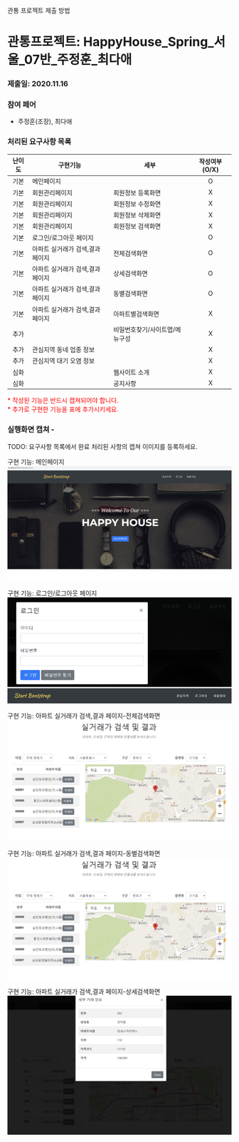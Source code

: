 관통 프로젝트 제출 방법

# 관통프로젝트: HappyHouse_Spring_서울_07반_주정훈_최다애
### 제출일: 2020.11.16

### 참여 페어
- 주정훈(조장), 최다애

### 처리된 요구사항 목록
  
|난이도|구현기능|세부|작성여부(O/X)|
|:---:|---|---|:---:|
|기본|메인페이지||O|
|기본|회원관리페이지|회원정보 등록화면|X|
|기본|회원관리페이지|회원정보 수정화면|X|
|기본|회원관리페이지|회원정보 삭제화면|X|
|기본|회원관리페이지|회원정보 검색화면|X|
|기본|로그인/로그아웃 페이지||O|
|기본|아파트 실거래가 검색,결과 페이지|전체검색화면|O|
|기본|아파트 실거래가 검색,결과 페이지|상세검색화면|O|
|기본|아파트 실거래가 검색,결과 페이지|동별검색화면|O|
|기본|아파트 실거래가 검색,결과 페이지|아파트별검색화면|X|
|추가||비밀번호찾기/사이트맵/메뉴구성|X|
|추가|관심지역 동네 업종 정보||X|
|추가|관심지역 대기 오염 정보||X|
|심화||웹사이트 소개|X|
|심화||공지사항|X|


<span style="color:red">
* 작성된 기능은 반드시 캡쳐되어야 합니다.<br>
* 추가로 구현한 기능을 표에 추가시키세요.
</span>

### 실행화면 캡쳐 - 
TODO: 요구사항 목록에서 완료 처리된 사항의 캡쳐 이미지를 등록하세요.

구현 기능: 메인페이지
![실행화면캡쳐](./화면캡쳐/main.PNG)

구현 기능: 로그인/로그아웃 페이지
![실행화면캡쳐](./화면캡쳐/login01.PNG)
![실행화면캡쳐](./화면캡쳐/login02.PNG)

구현 기능: 아파트 실거래가 검색,결과 페이지-전체검색화면
![실행화면캡쳐](./화면캡쳐/search.PNG)

구현 기능: 아파트 실거래가 검색,결과 페이지-동별검색화면
![실행화면캡쳐](./화면캡쳐/search_dong.PNG)

구현 기능: 아파트 실거래가 검색,결과 페이지-상세검색화면
![실행화면캡쳐](./화면캡쳐/search_detail.PNG)
